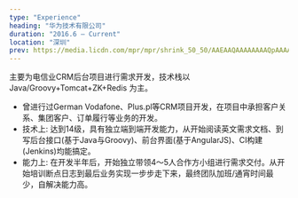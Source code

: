 ```yaml
---
type: "Experience"
heading: "华为技术有限公司"
duration: "2016.6 – Current"
location: "深圳"
prev: https://media.licdn.com/mpr/mpr/shrink_50_50/AAEAAQAAAAAAAAQpAAAAJDIzYzZlYjU3LTQxY2YtNGY4MS05ODQ4LTcyNmE3MWVjZDcxMQ.png
---
```


主要为电信业CRM后台项目进行需求开发，技术栈以 Java/Groovy+Tomcat+ZK+Redis 为主。

* 曾进行过German Vodafone、Plus.pl等CRM项目开发，在项目中承担客户关系、集团客户、订单履行等业务的开发。
* 技术上: 达到14级，具有独立端到端开发能力，从开始阅读英文需求文档、到写后台接口(基于Java与Groovy)、前台界面(基于AngularJS)、CI构建(Jenkins)均能搞定。
* 能力上: 在开发半年后，开始独立带领4～5人合作方小组进行需求交付。从开始培训断点日志到最后业务实现一步步走下来，最终团队加班/通宵时间最少，自解决能力高。